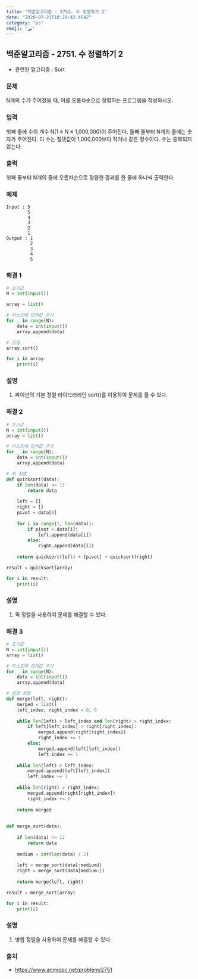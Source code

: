 ```yaml
---
title: "백준알고리즘 - 2751. 수 정렬하기 2"
date: "2020-07-23T10:29:42.454Z"
category: "ps"
emoji: "🛹"
---
```


## 백준알고리즘 - 2751. 수 정렬하기 2

- 관련된 알고리즘 : Sort

### 문제

N개의 수가 주어졌을 때, 이를 오름차순으로 정렬하는 프로그램을 작성하시오.

### 입력

첫째 줄에 수의 개수 N(1 ≤ N ≤ 1,000,000)이 주어진다. 둘째 줄부터 N개의 줄에는 숫자가 주어진다. 이 수는 절댓값이 1,000,000보다 작거나 같은 정수이다. 수는 중복되지 않는다.

### 출력

첫째 줄부터 N개의 줄에 오름차순으로 정렬한 결과를 한 줄에 하나씩 출력한다.

### 예제

```
Input : 5
        5
        4
        3
        2
        1
Output : 1
         2
         3
         4
         5
```

### 해결 1

```python
# 초기값
N = int(input())

array = list()

# 리스트에 입력값 추가
for _ in range(N):
    data = int(input())
    array.append(data)

# 정렬
array.sort()

for i in array:
    print(i)
```

### 설명

1. 파이썬의 기본 정렬 라이브러리인 sort()를 이용하여 문제를 풀 수 있다.

### 해결 2

```python
# 초기값
N = int(input())
array = list()

# 리스트에 입력값 추가
for _ in range(N):
    data = int(input())
    array.append(data)

# 퀵 정렬
def quicksort(data):
    if len(data) <= 1:
        return data
    
    left = []
    right = []
    pivot = data[0]
    
    for i in range(1, len(data)):
        if pivot > data[i]:
            left.append(data[i])
        else:
            right.append(data[i])
    
    return quicksort(left) + [pivot] + quicksort(right)

result = quicksort(array)

for i in result:
    print(i)

```

### 설명

1. 퀵 정렬을 사용하여 문제를 해결할 수 있다.

### 해결 3

```python
# 초기값
N = int(input())
array = list()

# 리스트에 입력값 추가
for _ in range(N):
    data = int(input())
    array.append(data)

# 병합 정렬 
def merge(left, right):
    merged = list()
    left_index, right_index = 0, 0
    
    while len(left) > left_index and len(right) > right_index:
        if left[left_index] > right[right_index]:
            merged.append(right[right_index])
            right_index += 1
        else:
            merged.append(left[left_index])
            left_index += 1
            
    while len(left) > left_index:
        merged.append(left[left_index])
        left_index += 1
    
    while len(right) > right_index:
        merged.append(right[right_index])
        right_index += 1
        
    return merged
        
    
def merge_sort(data):
    
    if len(data) <= 1:
        return data
    
    medium = int(len(data) / 2)
    
    left = merge_sort(data[:medium])
    right = merge_sort(data[medium:])
        
    return merge(left, right)

result = merge_sort(array)

for i in result:
    print(i)
```

### 설명

1. 병합 정렬을 사용하여 문제를 해결할 수 있다.

### 출처

- https://www.acmicpc.net/problem/2751

